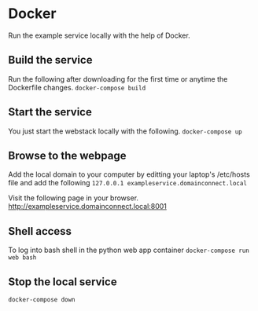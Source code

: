 # Docker
Run the example service locally with the help of Docker.

## Build the service
Run the following after downloading for the first time or anytime the Dockerfile changes.
`docker-compose build`

## Start the service
You just start the webstack locally with the following.
`docker-compose up`

## Browse to the webpage
Add the local domain to your computer by editting your laptop's /etc/hosts file and add the following
`127.0.0.1 exampleservice.domainconnect.local`

Visit the following page in your browser.
http://exampleservice.domainconnect.local:8001

## Shell access
To log into bash shell in the python web app container
`docker-compose run web bash`

## Stop the local service
`docker-compose down`
